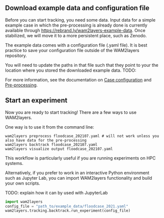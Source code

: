## Download example data and configuration file

Before you can start tracking, you need some data. Input data for a simple example
case in which the pre-processing is already done is currently available through 
https://rebrand.ly/wam2layers-example-data. Once
stabilized, we will move it to a more persistent place, such as Zenodo.

The example data comes with a configuration file (.yaml file). It is best practice to save your configuration file outside of the WAM2layers repository.

You will need to update the paths in that file such that they point to your the location
where you stored the downloaded example data. TODO: 

For more information, see the documentation on [Case configuration](./config.md) and [Pre-processing](./preprocessing.md).

## Start an experiment

Now you are ready to start tracking! There are a few ways to use WAM2layers. 

One way is to use it from the command line:
```
wam2layers preprocess floodcase_202107.yaml # will not work unless you also have data for the pre-processing 
wam2layers backtrack floodcase_202107.yaml
wam2layers visualize output floodcase_202107.yaml
```

This workflow is particularly useful if you are running experiments on HPC
systems.

Alternatively, if you prefer to work in an interactive Python environment such
as Jupyter Lab, you can import WAM2layers functionality and build your own scripts.

TODO: explain how it can by used with JupyterLab

```python
import wam2layers
config_file = "path_to/example_data/floodcase_2021.yaml"
wam2layers.tracking.backtrack.run_experiment(config_file)
```